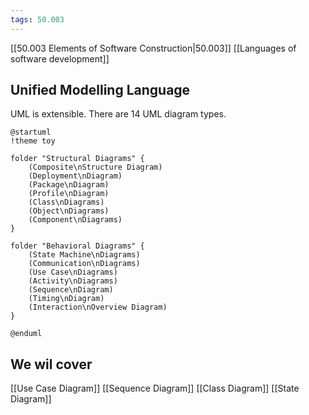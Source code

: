 ```yaml
---
tags: 50.003
---
```

[[50.003 Elements of Software Construction|50.003]]
[[Languages of software development]]

## Unified Modelling Language
UML is extensible.
There are 14 UML diagram types.
```plantuml
@startuml
!theme toy

folder "Structural Diagrams" {
	(Composite\nStructure Diagram)
	(Deployment\nDiagram)
	(Package\nDiagram)
	(Profile\nDiagram)
	(Class\nDiagrams)
	(Object\nDiagrams)
	(Component\nDiagrams)
}

folder "Behavioral Diagrams" {
	(State Machine\nDiagrams)
	(Communication\nDiagrams)
	(Use Case\nDiagrams)
	(Activity\nDiagrams)
	(Sequence\nDiagram)
	(Timing\nDiagram)
	(Interaction\nOverview Diagram)
}

@enduml
```
## We wil cover
[[Use Case Diagram]]
[[Sequence Diagram]]
[[Class Diagram]]
[[State Diagram]]



